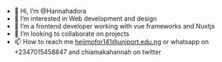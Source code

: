 - 👋 Hi, I’m @Hannahadora
- 👀 I’m interested in Web development and design
- 🌱 I’m a frontend developer working with vue frameworks and Nuxtjs
- 💞️ I’m looking to collaborate on projects
- 📫 How to reach me hejimofor141@uniport.edu.ng or whatsapp on +2347015458847 and chiamakahannah on twitter

<!---
Hannahadora/Hannahadora is a ✨ special ✨ repository because its `README.md` (this file) appears on your GitHub profile.
You can click the Preview link to take a look at your changes.
--->
